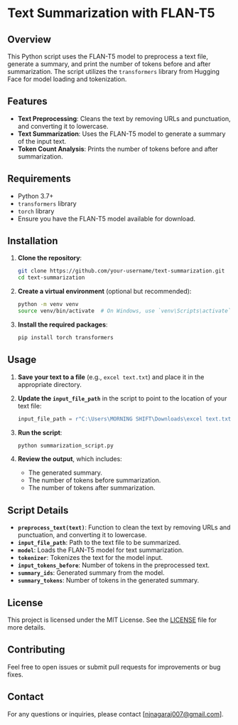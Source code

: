 # Text Summarization with FLAN-T5

## Overview

This Python script uses the FLAN-T5 model to preprocess a text file, generate a summary, and print the number of tokens before and after summarization. The script utilizes the `transformers` library from Hugging Face for model loading and tokenization.

## Features

- **Text Preprocessing**: Cleans the text by removing URLs and punctuation, and converting it to lowercase.
- **Text Summarization**: Uses the FLAN-T5 model to generate a summary of the input text.
- **Token Count Analysis**: Prints the number of tokens before and after summarization.

## Requirements

- Python 3.7+
- `transformers` library
- `torch` library
- Ensure you have the FLAN-T5 model available for download.

## Installation

1. **Clone the repository**:

    ```bash
    git clone https://github.com/your-username/text-summarization.git
    cd text-summarization
    ```

2. **Create a virtual environment** (optional but recommended):

    ```bash
    python -m venv venv
    source venv/bin/activate  # On Windows, use `venv\Scripts\activate`
    ```

3. **Install the required packages**:

    ```bash
    pip install torch transformers
    ```

## Usage

1. **Save your text to a file** (e.g., `excel text.txt`) and place it in the appropriate directory.

2. **Update the `input_file_path`** in the script to point to the location of your text file:

    ```python
    input_file_path = r"C:\Users\MORNING SHIFT\Downloads\excel text.txt"
    ```

3. **Run the script**:

    ```bash
    python summarization_script.py
    ```

4. **Review the output**, which includes:
   - The generated summary.
   - The number of tokens before summarization.
   - The number of tokens after summarization.

## Script Details

- **`preprocess_text(text)`**: Function to clean the text by removing URLs and punctuation, and converting it to lowercase.
- **`input_file_path`**: Path to the text file to be summarized.
- **`model`**: Loads the FLAN-T5 model for text summarization.
- **`tokenizer`**: Tokenizes the text for the model input.
- **`input_tokens_before`**: Number of tokens in the preprocessed text.
- **`summary_ids`**: Generated summary from the model.
- **`summary_tokens`**: Number of tokens in the generated summary.

## License

This project is licensed under the MIT License. See the [LICENSE](LICENSE) file for more details.

## Contributing

Feel free to open issues or submit pull requests for improvements or bug fixes.

## Contact

For any questions or inquiries, please contact [njnagaraj007@gmail.com].
